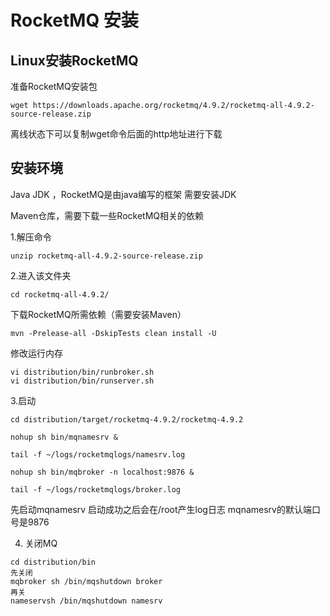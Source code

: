 # RocketMQ 安装

## Linux安装RocketMQ

准备RocketMQ安装包

```shell
wget https://downloads.apache.org/rocketmq/4.9.2/rocketmq-all-4.9.2-source-release.zip
```

离线状态下可以复制wget命令后面的http地址进行下载

## 安装环境

Java JDK ，RocketMQ是由java编写的框架 需要安装JDK

Maven仓库，需要下载一些RocketMQ相关的依赖

1.解压命令 

```
unzip rocketmq-all-4.9.2-source-release.zip
```
2.进入该文件夹 
```
cd rocketmq-all-4.9.2/
```
下载RocketMQ所需依赖（需要安装Maven）
```
mvn -Prelease-all -DskipTests clean install -U
```

修改运行内存

```
vi distribution/bin/runbroker.sh
vi distribution/bin/runserver.sh
```

3.启动

```
cd distribution/target/rocketmq-4.9.2/rocketmq-4.9.2

nohup sh bin/mqnamesrv &

tail -f ~/logs/rocketmqlogs/namesrv.log

nohup sh bin/mqbroker -n localhost:9876 &

tail -f ~/logs/rocketmqlogs/broker.log 

```
先启动mqnamesrv 启动成功之后会在/root产生log日志 mqnamesrv的默认端口号是9876

4. 关闭MQ

```
cd distribution/bin
先关闭 
mqbroker sh /bin/mqshutdown broker
再关
nameservsh /bin/mqshutdown namesrv
```


